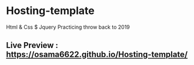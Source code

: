 # Hosting-template
Html &amp; Css $ Jquery Practicing throw back to 2019

## Live Preview : https://osama6622.github.io/Hosting-template/
